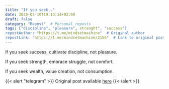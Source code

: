 ```yaml
---
title: "If you seek.."
date: 2025-03-10T19:13:14+02:00
draft: false
category: "Repost"  # Personal reposts
tags: ["discipline", "pleasure", strenght", "success"]
repostAuthor: "https://t.me/mindsetmachine"  # Original author
repostLink: "https://t.me/mindsetmachine/2156"  # Link to original post
---
```


If you seek success, cultivate discipline, not pleasure.

If you seek strength, embrace struggle, not comfort.

If you seek wealth, value creation, not consumption.

{{< alert "telegram" >}}
Original post available [here](https://t.me/mindsetmachine/2156)
{{< /alert >}}